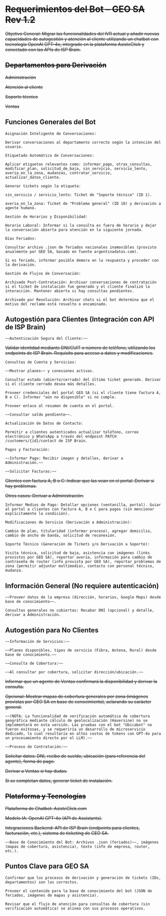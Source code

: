 # ~~Requerimientos del Bot – GEO SA Rev 1.2~~

~~Objetivo General: Migrar las funcionalidades del IVR actual y añadir nuevas capacidades de autogestión y atención al cliente utilizando un chatbot con tecnología OpenAI GPT-4o, integrado en la plataforma AsisteClick y conectado con las APIs de ISP Brain.~~

## ~~Departamentos para Derivación~~

 ~~Administración~~

 ~~Atención al cliente~~

 ~~Soporte técnico~~

 ~~Ventas~~

## Funciones Generales del Bot

    Asignación Inteligente de Conversaciones:

    Derivar conversaciones al departamento correcto según la intención del usuario.

    Etiquetado Automático de Conversaciones:

    Aplicar etiquetas relevantes como: informar_pago, otras_consultas, modificar_plan, solicitud_de_baja, sin_servicio, servicio_lento, averia_en_la_zona, mudanzas, contratar_servicio, actualizar_datos_cliente.

    Generar tickets según la etiqueta:

    sin_servicio / servicio_lento: Ticket de "Soporte técnico" (ID 1).

    averia_en_la_zona: Ticket de "Problema general" (ID 10) y derivación a agente humano.

    Gestión de Horarios y Disponibilidad:

    Horario Laboral: Informar si la consulta es fuera de horario y dejar la conversación abierta para atención en la siguiente jornada.

    Días Feriados:

    Consultar archivo .json de feriados nacionales inamovibles (provisto anualmente por GEO SA, basado en fuente argentinadatos.com).

    Si es feriado, informar posible demora en la respuesta y proceder con la derivación.

    Gestión de Flujos de Conversación:

    Archivado Post-Contratación: Archivar conversaciones de contratación si el ticket de instalación fue generado y el cliente finalizó la interacción. Mantener abierta si hay consultas pendientes.

    Archivado por Resolución: Archivar chats si el bot determina que el motivo del reclamo está resuelto o encaminado.

## Autogestión para Clientes (Integración con API de ISP Brain)

    ~~Autenticación Segura del Cliente:~~

 ~~Validar identidad mediante DNI/CUIT o número de teléfono, utilizando los endpoints de ISP Brain. Requisito para acceso a datos y modificaciones.~~

    Consultas de Cuenta y Servicios:

    ~~Mostrar planes~~ y conexiones activas.

    Consultar estado (abierto/cerrado) del último ticket generado. Derivar si el cliente cerrado desea más detalles.

    Proveer credenciales del portal GEO SA (si el cliente tiene factura A, B o C). Informar "aún no disponible" si no cumple.

    Proveer enlace al resumen de cuenta en el portal.

    ~~Consultar saldo pendiente~~.

    Actualización de Datos de Contacto:

    Permitir a clientes autenticados actualizar teléfono, correo electrónico y WhatsApp a través del endpoint PATCH /customers/{id}/contact de ISP Brain.

    Pagos y Facturación:

    ~~Informar Pago: Recibir imagen y detalles, derivar a Administración.~~

    ~~Solicitar Facturas:~~

 ~~Clientes con factura A, B o C: Indicar que las vean en el portal. Derivar si hay problemas.~~

 ~~Otros casos: Derivar a Administración.~~

    Informar Medios de Pago: Detallar opciones (ventanilla, portal). Guiar al portal a clientes con factura A, B o C para pagos (sin mencionar explícitamente la condición).

    Modificaciones de Servicio (Derivación a Administración):

    Cambio de plan, titularidad (informar proceso), agregar domicilio, cambio de ancho de banda, solicitud de reconexión.

    Soporte Técnico (Generación de Tickets y/o Derivación a Soporte):

    Visita técnica, solicitud de baja, asistencia con imágenes (links provistos por GEO SA), reportar avería, información para cambio de contraseña de router (info provista por GEO SA), reportar problemas de zona (permitir adjuntar multimedia), contacto con personal técnico, mudanza.

## Información General (No requiere autenticación)

    ~~Proveer datos de la empresa (dirección, horarios, Google Maps) desde base de conocimiento~~.

    Consultas generales no cubiertas: Recabar DNI (opcional) y detalle, derivar a Administración.

## Autogestión para No Clientes

    ~~Información de Servicios:~~

    ~~Planes disponibles, tipos de servicio (Fibra, Antena, Rural) desde base de conocimiento.~~

    ~~Consulta de Cobertura:~~

    ~~Al consultar por cobertura, solicitar dirección/ubicación.~~

 ~~Informar que un agente de Ventas confirmará la disponibilidad y derivar la consulta.~~

 ~~Opcional: Mostrar mapas de cobertura generales por zona (imágenes provistas por GEO SA en base de conocimiento), aclarando su carácter general.~~

    ~~(NOTA: La funcionalidad de verificación automática de cobertura geográfica mediante cálculo de geolocalización (Haversine) no se implementará en esta versión. Las pruebas con el bot "Ubicabot" no fueron exitosas, y se requeriría un desarrollo de microservicio dedicado, lo cual resultaría en altos costos de tokens con GPT-4o para un procesamiento directo por el LLM).~~

    ~~Proceso de Contratación:~~

 ~~Solicitar datos: DNI, recibo de sueldo, ubicación (para referencia del agente), forma de pago.~~

 ~~Derivar a Ventas si hay dudas.~~

 ~~Si se completan datos, generar ticket de instalación.~~

## ~~Plataforma y Tecnologías~~

 ~~Plataforma de Chatbot: AsisteClick.com~~

 ~~Modelo IA: OpenAI GPT-4o (API de Assistants).~~

 ~~Integraciones Backend: API de ISP Brain (endpoints para clientes, facturación, etc.), sistema de ticketing de GEO SA.~~

    ~~Base de Conocimiento del Bot: Archivos .json (feriados)~~, imágenes (mapas de cobertura, asistencia), texto (info de empresa, router, etc.).

## Puntos Clave para GEO SA

    Confirmar que los procesos de derivación y generación de tickets (IDs, departamentos) son los correctos.

    Proveer el contenido para la base de conocimiento del bot (JSON de feriados, imágenes de mapas y asistencia).

    Revisar que el flujo de atención para consultas de cobertura (sin verificación automática) se alinea con sus procesos operativos.
